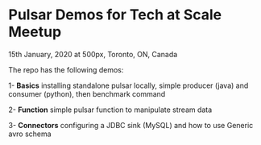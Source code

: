 # Pulsar Demos for Tech at Scale Meetup

15th January, 2020 at 500px, Toronto, ON, Canada

The repo has the following demos:

1- **Basics** installing standalone pulsar locally, simple producer (java) and consumer (python), then benchmark command

2- **Function** simple pulsar function to manipulate stream data

3- **Connectors** configuring a JDBC sink (MySQL) and how to use Generic avro schema